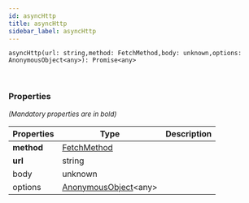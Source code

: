 ```yaml
---
id: asyncHttp
title: asyncHttp
sidebar_label: asyncHttp
---
```


```tsx
asyncHttp(url: string,method: FetchMethod,body: unknown,options: AnonymousObject<any>): Promise<any>
```
<br/>



### Properties

<font size="2"><i>(Mandatory properties are in bold)</i></font>

| Properties | Type | Description |
| --------- | ---- | ----------- |
| **method** | [FetchMethod](/framework-api/types/FetchMethod.md) |  |
| **url** | string |  |
| body | unknown |  |
| options | [AnonymousObject](/framework-api/interfaces/AnonymousObject.md)<any\> |  |
